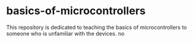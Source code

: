 # basics-of-microcontrollers
This repository is dedicated to teaching the basics of microcontrollers to someone who is unfamiliar with the devices.
no
